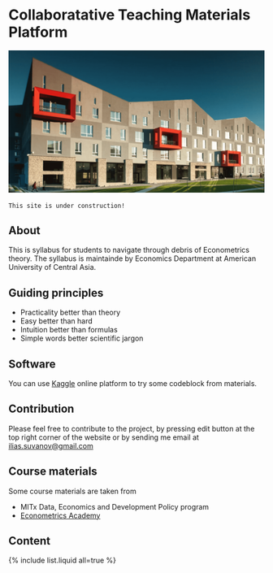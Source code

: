 # Collaboratative Teaching Materials Platform

![AUCA](/assets/images/auca.png)


```warning
This site is under construction!
```

## About

This is syllabus for students to navigate through debris of Econometrics theory. The syllabus is maintainde by Economics Department at American University of Central Asia.

## Guiding principles

- Practicality better than theory
- Easy better than hard
- Intuition better than formulas
- Simple words better scientific jargon

## Software

You can use [Kaggle](https://www.kaggle.com) online platform to try some codeblock from materials.

## Contribution

Please feel free to contribute to the project, by pressing edit button at the top right corner of the website or by sending me email at ilias.suvanov@gmail.com

## Course materials

Some course materials are taken from
- MITx Data, Economics and Development Policy program
- [Econometrics Academy](https://www.youtube.com/channel/UCAN7taaPrBLX2LiWbFmJZfw)


## Content

{% include list.liquid all=true %}



